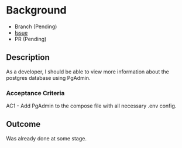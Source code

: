 # Background

- Branch (Pending)
- [Issue](https://github.com/Evanlab02/GitTogether/issues/28)
- PR (Pending)
## Description

As a developer, I should be able to view more information about the postgres database using PgAdmin.
### Acceptance Criteria

AC1 - Add PgAdmin to the compose file with all necessary .env config.

## Outcome

Was already done at some stage.